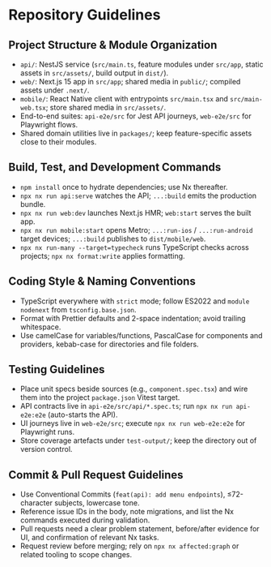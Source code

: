 # Repository Guidelines

## Project Structure & Module Organization
- `api/`: NestJS service (`src/main.ts`, feature modules under `src/app`, static assets in `src/assets/`, build output in `dist/`).
- `web/`: Next.js 15 app in `src/app`; shared media in `public/`; compiled assets under `.next/`.
- `mobile/`: React Native client with entrypoints `src/main.tsx` and `src/main-web.tsx`; store shared media in `src/assets/`.
- End-to-end suites: `api-e2e/src` for Jest API journeys, `web-e2e/src` for Playwright flows.
- Shared domain utilities live in `packages/`; keep feature-specific assets close to their modules.

## Build, Test, and Development Commands
- `npm install` once to hydrate dependencies; use Nx thereafter.
- `npx nx run api:serve` watches the API; `...:build` emits the production bundle.
- `npx nx run web:dev` launches Next.js HMR; `web:start` serves the built app.
- `npx nx run mobile:start` opens Metro; `...:run-ios` / `...:run-android` target devices; `...:build` publishes to `dist/mobile/web`.
- `npx nx run-many --target=typecheck` runs TypeScript checks across projects; `npx nx format:write` applies formatting.

## Coding Style & Naming Conventions
- TypeScript everywhere with `strict` mode; follow ES2022 and `module nodenext` from `tsconfig.base.json`.
- Format with Prettier defaults and 2-space indentation; avoid trailing whitespace.
- Use camelCase for variables/functions, PascalCase for components and providers, kebab-case for directories and file folders.

## Testing Guidelines
- Place unit specs beside sources (e.g., `component.spec.tsx`) and wire them into the project `package.json` Vitest target.
- API contracts live in `api-e2e/src/api/*.spec.ts`; run `npx nx run api-e2e:e2e` (auto-starts the API).
- UI journeys live in `web-e2e/src`; execute `npx nx run web-e2e:e2e` for Playwright runs.
- Store coverage artefacts under `test-output/`; keep the directory out of version control.

## Commit & Pull Request Guidelines
- Use Conventional Commits (`feat(api): add menu endpoints`), ≤72-character subjects, lowercase tone.
- Reference issue IDs in the body, note migrations, and list the Nx commands executed during validation.
- Pull requests need a clear problem statement, before/after evidence for UI, and confirmation of relevant Nx tasks.
- Request review before merging; rely on `npx nx affected:graph` or related tooling to scope changes.

